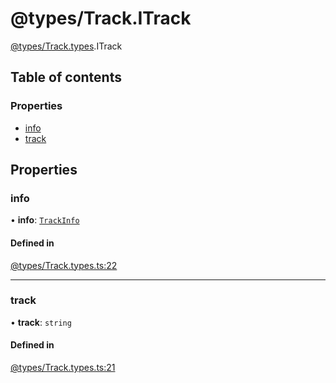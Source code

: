 # @types/Track.ITrack

[@types/Track.types](../Track.types.md).ITrack

## Table of contents

### Properties

- [info](Track.types.ITrack.md#info)
- [track](Track.types.ITrack.md#track)

## Properties

### info

• **info**: [`TrackInfo`](../Track.types.md#trackinfo)

#### Defined in

[@types/Track.types.ts:22](https://github.com/hmes98318/LavaShark/blob/f32fcc81c4b5b95e62c43d544e14f8b81f1be683/src/@types/Track.types.ts#L22)

___

### track

• **track**: `string`

#### Defined in

[@types/Track.types.ts:21](https://github.com/hmes98318/LavaShark/blob/f32fcc81c4b5b95e62c43d544e14f8b81f1be683/src/@types/Track.types.ts#L21)
